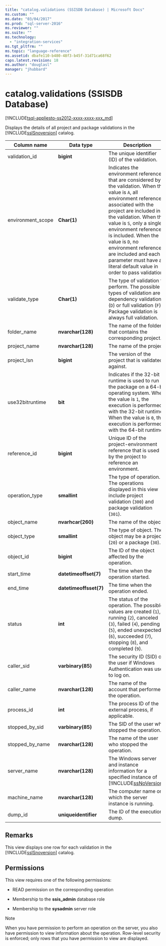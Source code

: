```yaml
---
title: "catalog.validations (SSISDB Database) | Microsoft Docs"
ms.custom: ""
ms.date: "03/04/2017"
ms.prod: "sql-server-2016"
ms.reviewer: ""
ms.suite: ""
ms.technology: 
  - "integration-services"
ms.tgt_pltfrm: ""
ms.topic: "language-reference"
ms.assetid: dbafe110-b480-48f3-b45f-31d71ca68f62
caps.latest.revision: 18
ms.author: "douglasl"
manager: "jhubbard"
---
```

# catalog.validations (SSISDB Database)
[!INCLUDE[tsql-appliesto-ss2012-xxxx-xxxx-xxx_md](../../../a9retired/includes/tsql-appliesto-ss2012-xxxx-xxxx-xxx-md.md)]

  Displays the details of all project and package validations in the [!INCLUDE[ssISnoversion](../../../a9notintoc/includes/ssisnoversion-md.md)] catalog.  
  
|Column name|Data type|Description|  
|-----------------|---------------|-----------------|  
|validation_id|**bigint**|The unique identifier (ID) of the validation.|  
|environment_scope|**Char(1)**|Indicates the environment references that are considered by the validation. When the value is `A`, all environment references associated with the project are included in the validation. When the value is `S`, only a single environment reference is included. When the value is `D`, no environment references are included and each parameter must have a literal default value in order to pass validation.|  
|validate_type|**Char(1)**|The type of validation to perform. The possible types of validation are dependency validation (`D`) or full validation (`F`). Package validation is always full validation.|  
|folder_name|**nvarchar(128)**|The name of the folder that contains the corresponding project.|  
|project_name|**nvarchar(128)**|The name of the project.|  
|project_lsn|**bigint**|The version of the project that is validated against.|  
|use32bitruntime|**bit**|Indicates if the 32-bit runtime is used to run the package on a 64-bit operating system. When the value is `1`, the execution is performed with the 32-bit runtime. When the value is `0`, the execution is performed with the 64-bit runtime.|  
|reference_id|**bigint**|Unique ID of the project-environment reference that is used by the project to reference an environment.|  
|operation_type|**smallint**|The type of operation. The operations displayed in this view include project validation (`300`) and package validation (`301`).|  
|object_name|**nvarhcar(260)**|The name of the object.|  
|object_type|**smallint**|The type of object. The object may be a project (`20`) or a package (`30`).|  
|object_id|**bigint**|The ID of the object affected by the operation.|  
|start_time|**datetimeoffset(7)**|The time when the operation started.|  
|end_time|**datetimeoffsset(7)**|The time when the operation ended.|  
|status|**int**|The status of the operation. The possible values are created (`1`), running (`2`), canceled (`3`), failed (`4`), pending (`5`), ended unexpectedly (`6`), succeeded (`7`), stopping (`8`), and completed (`9`).|  
|caller_sid|**varbinary(85)**|The security ID (SID) of the user if Windows Authentication was used to log on.|  
|caller_name|**nvarchar(128)**|The name of the account that performed the operation.|  
|process_id|**int**|The process ID of the external process, if applicable.|  
|stopped_by_sid|**varbinary(85)**|The SID of the user who stopped the operation.|  
|stopped_by_name|**nvarchar(128)**|The name of the user who stopped the operation.|  
|server_name|**nvarchar(128)**|The Windows server and instance information for a specified instance of [!INCLUDE[ssNoVersion](../../../a9notintoc/includes/ssnoversion-md.md)].|  
|machine_name|**nvarchar(128)**|The computer name on which the server instance is running.|  
|dump_id|**uniqueidentifier**|The ID of the execution dump.|  
  
## Remarks  
 This view displays one row for each validation in the [!INCLUDE[ssISnoversion](../../../a9notintoc/includes/ssisnoversion-md.md)] catalog.  
  
## Permissions  
 This view requires one of the following permissions:  
  
-   READ permission on the corresponding operation  
  
-   Membership to the **ssis_admin** database role  
  
-   Membership to the **sysadmin** server role  
  
> [!NOTE]  
>  When you have permission to perform an operation on the server, you also have permission to view information about the operation. Row-level security is enforced; only rows that you have permission to view are displayed.  
  
  